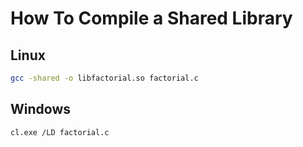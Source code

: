 # How To Compile a Shared Library

## Linux

```sh
gcc -shared -o libfactorial.so factorial.c
```

## Windows

```sh
cl.exe /LD factorial.c
```

